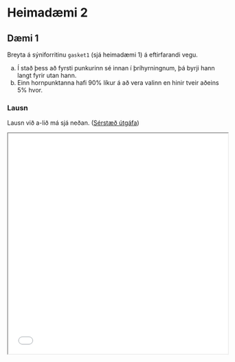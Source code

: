 <!--
<link rel="stylesheet" href="https://cdnjs.cloudflare.com/ajax/libs/highlight.js/11.4.0/styles/default.min.css">
<script src="https://cdnjs.cloudflare.com/ajax/libs/highlight.js/11.4.0/highlight.min.js"></script>
<script>hljs.highlightAll();</script>
-->

# Heimadæmi 2

## Dæmi 1

Breyta á sýniforritinu `gasket1` (sjá heimadæmi 1)
á eftirfarandi vegu.

<ol type="a">
  <li>Í stað þess að fyrsti punkurinn sé innan í þríhyrningnum, 
  þá byrji hann langt fyrir utan hann.</li>

  <li>Einn hornpunktanna hafi 90% líkur á að vera valinn en hinir tveir aðeins 5% hvor.</li>
</ol>

### Lausn

Lausn við a-lið má sjá neðan. ([Sérstæð útgáfa](js/h2d1a.html))

<iframe src="js/h2d1a.html" width="512" height="512">

Hér höfum við sett byrjunarpunktinn í (100, 100), sem er langt fyrir utan
þríhyrninginn. Við sjáum samt að myndin breytist lítið sem ekkert. Fyrst teiknað
er 5000 punkta er nægur tími fyrir punktinn að nálgast þríhyrningnum og að
lokum lenda inni í honum.

Forritskóða má sjá að neðan.

<details>
  <summary>HTML</summary>
  <pre><code class="language-html">
    <embed type="text/plain" src="js/h2d1a.html" width="100%" height="800">
  </code></pre>
</details>

<details>
  <summary>JavaScript</summary>
  <pre><code class="language-javascript">
    <embed type="text/plain" src="js/h2d1a.js" width="100%" height="800">
  </code></pre>
</details>

---

Lausn við b-lið má sjá neðan. ([sjá á sér síðu](js/h2d1b.html)) 

<embed type="text/html" src="js/h2d1b.html" width="100%" height="534" style="border:1px solid black;">

---

## Dæmi 2

Gefið er WebGL forrit `circlefan` sem teiknar fyllta rauða hringskífu
sem nálguð er með reglulegum marghyrningi. Breyta á forritinu þannig að
það noti `TRIANGLES` í staðinn fyrir `TRIANGLE_FAN` til að teikna hana.

### Lausn

Lausn má sjá neðan. ([Sérstæð útgáfa](js/h2d2.html))

<embed type="text/html" src="js/h2d2.html" width="100%" height="532" style="border:1px solid black;">

Tilsvarandi forritskóði er hér fyrir neðan.

<details>
  <summary>HTML</summary>
  <pre><code class="language-html">
    <embed type="text/plain" src="js/h2d2.html" width="100%" height="800">
  </code></pre>
</details>

<details>
  <summary>JavaScript</summary>
  <pre><code class="language-javascript">
    <embed type="text/plain" src="js/h2d2.js" width="100%" height="800">
  </code></pre>
</details>

---

## Dæmi 3

Breyta á `circlefan` (sjá dæmi 2) þannig að hægt sé að velja fjölda
hornpunkta í marghyrningnum.

### Lausn

Lausn má sjá neðan. ([Sérstæð útgáfa](js/h2d3.html))

<embed type="text/html" src="js/h2d3.html" width="100%" height="532" style="border:1px solid black">

---

## Dæmi 4

Gefið er WebGL forrit `7-shape-fan` sem teiknar tölustafinn 7 með því að
nota `TRIANGLE_FAN`. Breyta á forritinu þannig að það noti `TRIANGLE_STRIP`
í staðinn.

### Lausn

Lausn má sjá neðan. ([Sérstæð útgáfa](js/h2d4.html))

<embed type="text/html" src="js/h2d4.html" width="100%" height="532" style="border:1px solid black;">

---

## Dæmi 5

Gefið er WebGL forrit `points` sem leyfir notanda að búa til punkta með
því að smella á strigann. Breyta á forritinu þannig að það teikni litla
þríhyrninga í staðinn fyrir punkta og þannig að hægt sé hreinsa strigann
með því að hægrismella á hann.

### Lausn

Lausn má sjá neðan. ([Sérstæð útgáfa](js/h2d5.html))

<embed type="text/html" src="js/h2d5.html" width="100%" height="532" style="border:1px solid black;">

